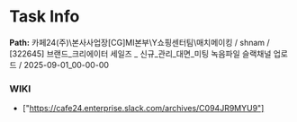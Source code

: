 # Task Info

**Path:** 카페24(주)\본사사업장\[CG]MI본부\Y쇼핑센터팀\매치메이킹 / shnam / [322645] 브랜드_크리에이터 세일즈 _ 신규_관리_대면_미팅 녹음파일 슬랙채널 업로드 / 2025-09-01_00-00-00

### WIKI
- ["https://cafe24.enterprise.slack.com/archives/C094JR9MYU9"]

